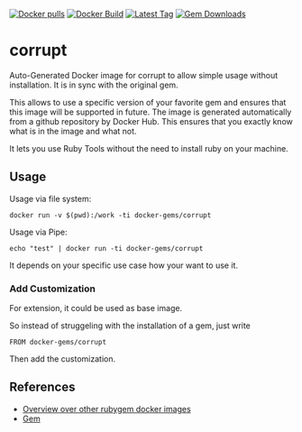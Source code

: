 [![Docker pulls](https://img.shields.io/docker/pulls/rubygem/corrupt.svg)](https://hub.docker.com/r/rubygem/corrupt/)
[![Docker Build](https://img.shields.io/docker/automated/rubygem/corrupt.svg)](https://hub.docker.com/r/rubygem/corrupt/)
[![Latest Tag](https://img.shields.io/github/tag/docker-rubygem/corrupt.svg)](https://hub.docker.com/r/rubygem/corrupt/)
[![Gem Downloads](https://img.shields.io/gem/dt/corrupt.svg)](https://rubygems.org/gems/corrupt/)
# corrupt

Auto-Generated Docker image for corrupt to allow simple usage without installation.
It is in sync with the original gem.

This allows to use a specific version of your favorite gem and ensures that this image will be supported in future.
The image is generated automatically from a github repository by Docker Hub.
This ensures that you exactly know what is in the image and what not.

It lets you use Ruby Tools without the need to install ruby on your machine.

## Usage

Usage via file system:

`docker run -v $(pwd):/work -ti docker-gems/corrupt`

Usage via Pipe:

`echo "test" | docker run -ti docker-gems/corrupt`

It depends on your specific use case how your want to use it.

### Add Customization

For extension, it could be used as base image.

So instead of struggeling with the installation of a gem, just write

`FROM docker-gems/corrupt`

Then add the customization.

## References

 - [Overview over other rubygem docker images](https://github.com/thinkbot/docker-rubygem)
 - [Gem](https://rubygems.org/gems/corrupt/)
